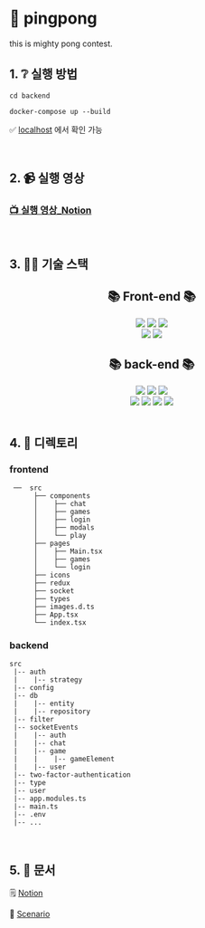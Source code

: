 # 🏓 pingpong
this is  mighty pong contest.

## 1. ❔ 실행 방법

```
cd backend

docker-compose up --build
```

✅ [localhost](http://localhost:4242) 에서 확인 가능

<br/>

## 2. 📹 실행 영상

### [📺 실행 영상_Notion](https://www.notion.so/96b5d729195c410cb90c12141e6f6a9a)

<br/>

## 3. 🕵️‍♀️ 기술 스택


<div align=center><h2>📚 Front-end 📚</h2></div>
<div align=center>
  <img src="https://img.shields.io/badge/react-61DAFB?style=for-the-badge&logo=react&logoColor=white">
  <img src="https://img.shields.io/badge/Redux-764ABC?style=for-the-badge&logo=Redux&logoColor=white">
  <img src="https://img.shields.io/badge/TypeScript-3178C6?style=for-the-badge&logo=TypeScript&logoColor=white">
  <br>
  <img src="https://img.shields.io/badge/Bootstrap-7952B3?style=for-the-badge&logo=Bootstrap&logoColor=white">
  <img src="https://img.shields.io/badge/Socket.io-010101?style=for-the-badge&logo=Socket.io&logoColor=white">
  
<br>
  
<div align=center><h2>📚 back-end 📚</h2></div>
  <img src="https://img.shields.io/badge/node.js-339933?style=for-the-badge&logo=Node.js&logoColor=white">
  <img src="https://img.shields.io/badge/NestJS-E0234E?style=for-the-badge&logo=NestJS&logoColor=white">
  <img src="https://img.shields.io/badge/TypeScript-3178C6?style=for-the-badge&logo=TypeScript&logoColor=white">
  <br>
  <img src="https://img.shields.io/badge/PostgreSQL-4169E1?style=for-the-badge&logo=PostgreSQL&logoColor=white">
  <img src="https://img.shields.io/badge/TypeORM-FB6544?style=for-the-badge&logo=&logoColor=white">
  <img src="https://img.shields.io/badge/Docker-2496ED?style=for-the-badge&logo=Docker&logoColor=white">
  <img src="https://img.shields.io/badge/Socket.io-010101?style=for-the-badge&logo=Socket.io&logoColor=white">
  
<br>
</div>
<br/>

## 4. 📁 디렉토리

### frontend

```
 ──  src
      ├── components
      │    ├── chat
      │    ├── games
      │    ├── login
      │    ├── modals
      │    └── play
      ├── pages
      │    ├── Main.tsx
      │    ├── games
      │    └── login
      ├── icons
      ├── redux
      ├── socket
      ├── types
      ├── images.d.ts
      ├── App.tsx
      └── index.tsx 
```

### backend

```
src
 |-- auth
 |    |-- strategy
 |-- config
 |-- db
 |    |-- entity
 |    |-- repository
 |-- filter
 |-- socketEvents
 |    |-- auth
 |    |-- chat
 |    |-- game
 |    |    |-- gameElement
 |    |-- user
 |-- two-factor-authentication
 |-- type
 |-- user
 |-- app.modules.ts
 |-- main.ts
 |-- .env
 |-- ...
```
<br/>

## 5. 📓 문서

🗒️ [Notion](https://www.notion.so/ft_transcendence-39e4dc40bfb1406b90dc92d2d1e4596c)

📜 [Scenario](https://www.icloud.com/numbers/08Ic1cEcI1hVdwJCo_0EntIRA)

